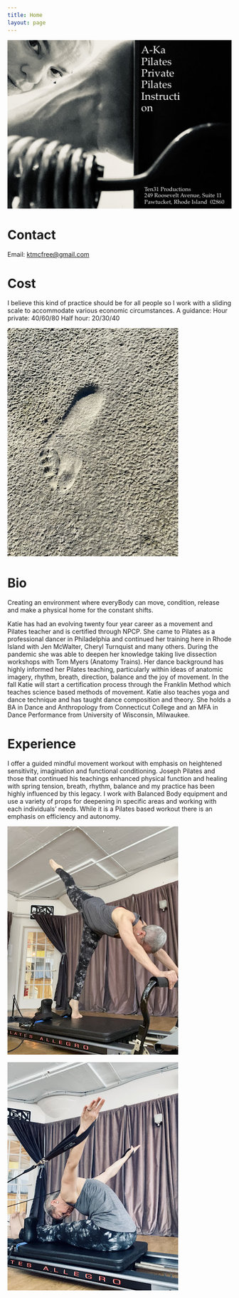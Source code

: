 ```yaml
---
title: Home
layout: page
---
```


![Head Photo](IMG_9979.png)

# Contact

Email: ktmcfree@gmail.com

# Cost
I believe this kind of practice should be for all people so I work with a sliding scale to accommodate various economic circumstances.
A guidance: 
Hour private: 40/60/80 
Half hour: 20/30/40
 
![foot print](IMG_9980.jpeg)

# Bio
Creating an environment where everyBody can move, condition, release and make a physical home for the constant shifts.

Katie has had an evolving twenty four year career as a movement and Pilates teacher and is certified through NPCP. She came to Pilates as a professional dancer in Philadelphia and continued her training here in Rhode Island with Jen McWalter, Cheryl Turnquist and many others. During the pandemic she was able to deepen her knowledge taking live dissection workshops with Tom Myers (Anatomy Trains). Her dance background has highly informed her Pilates teaching, particularly within ideas of anatomic imagery, rhythm, breath, direction, balance and the joy of movement. In the fall Katie will start a certification process through the Franklin Method which teaches science based methods of movement. Katie also teaches yoga and dance technique and has taught dance composition and theory. She holds a BA in Dance and Anthropology from Connecticut College and an MFA in Dance Performance from University of Wisconsin, Milwaukee.

# Experience
I offer a guided mindful movement workout with emphasis on heightened sensitivity, imagination and functional conditioning. Joseph Pilates and those that continued his teachings enhanced physical function and healing with spring tension, breath, rhythm, balance and my practice has been highly influenced by this legacy. I work with Balanced Body equipment and use a variety of props for deepening in specific areas and working with each individuals’ needs. While it is a Pilates based workout there is an emphasis on efficiency and autonomy.

![Standing Pose](IMG_9968.jpeg)

![Sitting Pose](IMG_9970.jpeg)
